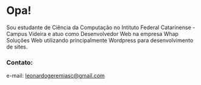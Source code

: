 # Opa!

Sou estudante de Ciência da Computação no Intituto Federal Catarinense - Campus Videira e atuo como Desenvolvedor Web na empresa Whap Soluções Web utilizando principalmente Wordpress para desenvolvimento de sites.

### Contato:
e-mail: leonardogeremiasc@gmail.com

<!--
**LGeremia/LGeremia** is a ✨ _special_ ✨ repository because its `README.md` (this file) appears on your GitHub profile.

Here are some ideas to get you started:

- 🔭 I’m currently working on ...
- 🌱 I’m currently learning ...
- 👯 I’m looking to collaborate on ...
- 🤔 I’m looking for help with ...
- 💬 Ask me about ...
- 📫 How to reach me: ...
- 😄 Pronouns: ...
- ⚡ Fun fact: ...
-->
